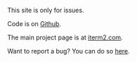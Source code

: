 This site is only for issues.

Code is on <a href="http://github.com/gnachman/iTerm2">Github</a>.

The main project page is at <a href="https://iterm2.com">iterm2.com</a>.

Want to report a bug? You can do so <a href="https://iterm2.com/bugs">here</a>.